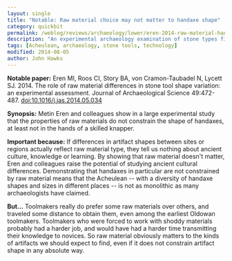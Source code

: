 ```yaml
---
layout: single
title: "Notable: Raw material choice may not matter to handaxe shape"
category: quickbit
permalink: /weblog/reviews/archaeology/lower/eren-2014-raw-material-handaxe-shape.html
description: "An experimental archaeology examination of stone types finds no difference in resulting tool form."
tags: [Acheulean, archaeology, stone tools, technology]
modified: 2014-08-05
author: John Hawks
---
```


<strong>Notable paper:</strong> Eren MI, Roos CI, Story BA, von Cramon-Taubadel N, Lycett SJ. 2014. The role of raw material differences in stone tool shape variation: an experimental assessment. Journal of Archaeological Science 49:472-487. <a href="http://dx.doi.org/10.1016/j.jas.2014.05.034">doi:10.1016/j.jas.2014.05.034</a>

<strong>Synopsis:</strong> Metin Eren and colleagues show in a large experimental study that the properties of raw materials do not constrain the shape of handaxes, at least not in the hands of a skilled knapper. 

<strong>Important because:</strong> If differences in artifact shapes between sites or regions actually reflect raw material type, they tell us nothing about ancient culture, knowledge or learning. By showing that raw material doesn't matter, Eren and colleagues raise the potential of studying ancient cultural differences. Demonstrating that handaxes in particular are not constrained by raw material means that the Acheulean -- with a diversity of handaxe shapes and sizes in different places -- is not as monolithic as many archaeologists have claimed. 

<strong>But...</strong> Toolmakers really do prefer some raw materials over others, and traveled some distance to obtain them, even among the earliest Oldowan toolmakers. Toolmakers who were forced to work with shoddy materials probably had a harder job, and would have had a harder time transmitting their knowledge to novices. So raw material obviously matters to the kinds of artifacts we should expect to find, even if it does not constrain artifact shape in any absolute way. 
